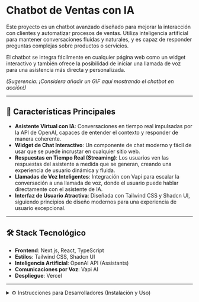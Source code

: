 # Chatbot de Ventas con IA

Este proyecto es un chatbot avanzado diseñado para mejorar la interacción con clientes y automatizar procesos de ventas. Utiliza inteligencia artificial para mantener conversaciones fluidas y naturales, y es capaz de responder preguntas complejas sobre productos o servicios.

El chatbot se integra fácilmente en cualquier página web como un widget interactivo y también ofrece la posibilidad de iniciar una llamada de voz para una asistencia más directa y personalizada.

*(Sugerencia: ¡Considera añadir un GIF aquí mostrando el chatbot en acción!)*

---

## 🚀 Características Principales

-   **Asistente Virtual con IA**: Conversaciones en tiempo real impulsadas por la API de OpenAI, capaces de entender el contexto y responder de manera coherente.
-   **Widget de Chat Interactivo**: Un componente de chat moderno y fácil de usar que se puede incrustar en cualquier sitio web.
-   **Respuestas en Tiempo Real (Streaming)**: Los usuarios ven las respuestas del asistente a medida que se generan, creando una experiencia de usuario dinámica y fluida.
-   **Llamadas de Voz Inteligentes**: Integración con Vapi para escalar la conversación a una llamada de voz, donde el usuario puede hablar directamente con el asistente de IA.
-   **Interfaz de Usuario Atractiva**: Diseñada con Tailwind CSS y Shadcn UI, siguiendo principios de diseño modernos para una experiencia de usuario excepcional.

---

## 🛠️ Stack Tecnológico

-   **Frontend**: Next.js, React, TypeScript
-   **Estilos**: Tailwind CSS, Shadcn UI
-   **Inteligencia Artificial**: OpenAI API (Assistants)
-   **Comunicaciones por Voz**: Vapi AI
-   **Despliegue**: Vercel

---

<details>
<summary>⚙️ Instrucciones para Desarrolladores (Instalación y Uso)</summary>

### Prerrequisitos

-   Node.js (v20+)
-   npm, yarn, pnpm, o bun

### Instalación

1.  **Clona el repositorio:**
    ```bash
    git clone https://github.com/tu-usuario/tu-repositorio.git
    cd tu-repositorio
    ```

2.  **Instala las dependencias:**
    ```bash
    npm install
    ```

3.  **Configura las variables de entorno:**

    Crea un archivo `.env.local` en la raíz del proyecto (puedes usar `.env.example` como plantilla) y añade tus claves de API:

    ```
    # Configuración de OpenAI
    OPENAI_API_KEY="tu_clave_de_api_de_openai"
    OPENAI_ASSISTANT_ID="tu_id_de_asistente_de_openai"

    # Configuración de VAPI
    NEXT_PUBLIC_VAPI_API_KEY="tu_clave_de_api_de_vapi"
    NEXT_PUBLIC_VAPI_ASSISTANT_ID="tu_id_de_asistente_de_vapi"
    ```

4.  **Ejecuta el servidor de desarrollo:**
    ```bash
    npm run dev
    ```

    Abre [http://localhost:3000](http://localhost:3000) en tu navegador para ver la aplicación.
</details>

